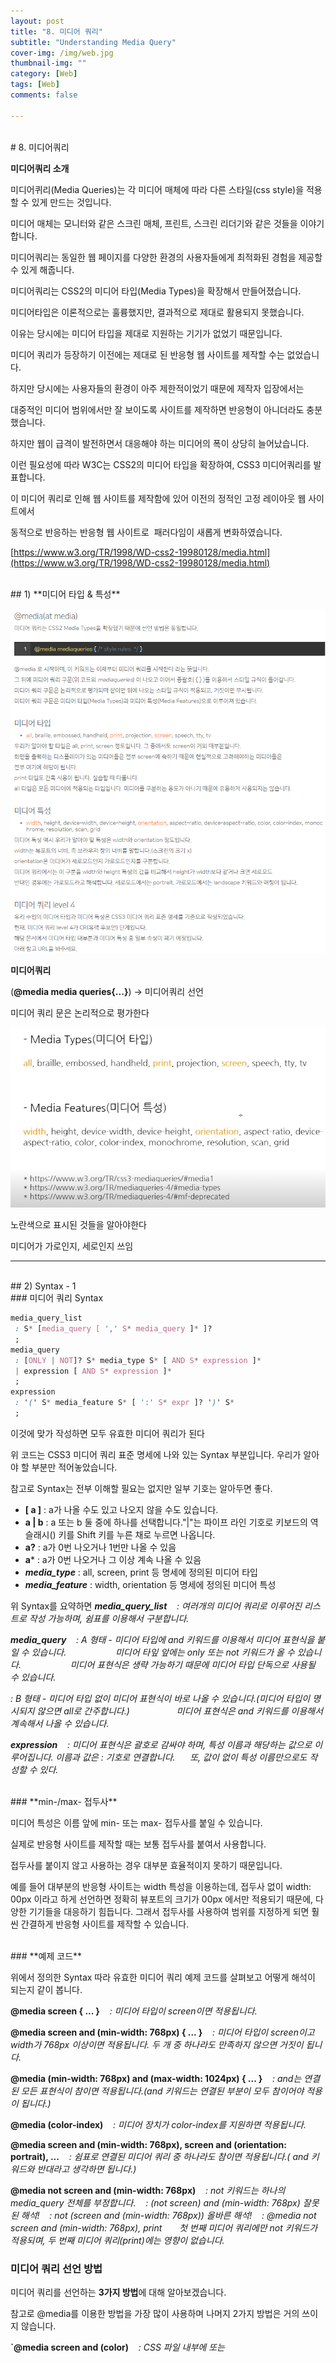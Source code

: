 ```yaml
---
layout: post
title: "8. 미디어 쿼리"
subtitle: "Understanding Media Query"
cover-img: /img/web.jpg
thumbnail-img: ""
category: [Web]
tags: [Web]
comments: false

---
```

<br>
# 8. 미디어쿼리

**미디어쿼리 소개**

미디어퀴리(Media Queries)는 각 미디어 매체에 따라 다른 스타일(css style)을 적용할 수 있게 만드는 것입니다.

미디어 매체는 모니터와 같은 스크린 매체, 프린트, 스크린 리더기와 같은 것들을 이야기 합니다.

미디어쿼리는 동일한 웹 페이지를 다양한 환경의 사용자들에게 최적화된 경험을 제공할 수 있게 해줍니다.

미디어쿼리는 CSS2의 미디어 타입(Media Types)을 확장해서 만들어졌습니다.

미디어타입은 이론적으로는 훌륭했지만, 결과적으로 제대로 활용되지 못했습니다.

이유는 당시에는 미디어 타입을 제대로 지원하는 기기가 없었기 때문입니다.

미디어 쿼리가 등장하기 이전에는 제대로 된 반응형 웹 사이트를 제작할 수는 없었습니다.

하지만 당시에는 사용자들의 환경이 아주 제한적이었기 때문에 제작자 입장에서는

대중적인 미디어 범위에서만 잘 보이도록 사이트를 제작하면 반응형이 아니더라도 충분했습니다.

하지만 웹이 급격이 발전하면서 대응해야 하는 미디어의 폭이 상당히 늘어났습니다.

이런 필요성에 따라 W3C는 CSS2의 미디어 타입을 확장하여, CSS3 미디어쿼리를 발표합니다.

이 미디어 쿼리로 인해 웹 사이트를 제작함에 있어 이전의 정적인 고정 레이아웃 웹 사이트에서

동적으로 반응하는 반응형 웹 사이트로  패러다임이 새롭게 변화하였습니다.

[https://www.w3.org/TR/1998/WD-css2-19980128/media.html](https://www.w3.org/TR/1998/WD-css2-19980128/media.html)

<br>
## 1) **미디어 타입 & 특성**

![Untitled.png](/img/web_wk8/0.png)


**미디어쿼리**

(**@media media queries{...}**) → 미디어쿼리 선언

미디어 쿼리 문은 논리적으로 평가한다

![Untitled%201.png](/img/web_wk8/1.png)

노란색으로 표시된 것들을 알아야한다

미디어가 가로인지, 세로인지 쓰임

---
<br>
## 2) Syntax - 1
<br>
### 미디어 쿼리 Syntax

```css
media_query_list
 : S* [media_query [ ',' S* media_query ]* ]?
 ;
media_query
 : [ONLY | NOT]? S* media_type S* [ AND S* expression ]*
 | expression [ AND S* expression ]*
 ;
expression
 : '(' S* media_feature S* [ ':' S* expr ]? ')' S*
 ;
```

이것에 맞가 작성하면 모두 유효한 미디어 쿼리가 된다

위 코드는 CSS3 미디어 쿼리 표준 명세에 나와 있는 Syntax 부분입니다. 우리가 알아야 할 부분만 적어놓았습니다.

참고로 Syntax는 전부 이해할 필요는 없지만 일부 기호는 알아두면 좋다.

- **[ a ]** : a가 나올 수도 있고 나오지 않을 수도 있습니다.
- **a | b** : a 또는 b 둘 중에 하나를 선택합니다."|"는 파이프 라인 기호로 키보드의 역슬래시(\) 키를 Shift 키를 누른 채로 누르면 나옵니다.
- **a?** : a가 0번 나오거나 1번만 나올 수 있음
- **a*** : a가 0번 나오거나 그 이상 계속 나올 수 있음
- ***media_type*** : all, screen, print 등 명세에 정의된 미디어 타입
- ***media_feature*** : width, orientation 등 명세에 정의된 미디어 특성


위 Syntax를 요약하면
***media_query_list**    : 여러개의 미디어 쿼리로 이루어진 리스트로 작성 가능하며, 쉼표를 이용해서 구분합니다.*

***media_query**    : A 형태 - 미디어 타입에 and 키워드를 이용해서 미디어 표현식을 붙일 수 있습니다.                    미디어 타잎 앞에는 only 또는 not 키워드가 올 수 있습니다.                    미디어 표현식은 생략 가능하기 때문에 미디어 타입 단독으로 사용될 수 있습니다.*

*: B 형태 - 미디어 타입 없이 미디어 표현식이 바로 나올 수 있습니다.(미디어 타입이 명시되지 않으면 all로 간주합니다.)                   미디어 표현식은 and 키워드를 이용해서 계속해서 나올 수 있습니다.*

***expression**    : 미디어 표현식은 괄호로 감싸야 하며, 특성 이름과 해당하는 값으로 이루어집니다. 이름과 값은 : 기호로 연결합니다.      또, 값이 없이 특성 이름만으로도 작성할 수 있다.*

<br>
### **min-/max- 접두사**

미디어 특성은 이름 앞에 min- 또는 max- 접두사를 붙일 수 있습니다.

실제로 반응형 사이트를 제작할 때는 보통 접두사를 붙여서 사용합니다.

접두사를 붙이지 않고 사용하는 경우 대부분 효율적이지 못하기 때문입니다.

예를 들어 대부분의 반응형 사이트는 width 특성을 이용하는데, 접두사 없이 width: 00px 이라고 하게 선언하면 정확히 뷰포트의 크기가 00px 에서만 적용되기 때문에, 다양한 기기들을 대응하기 힘듭니다. 그래서 접두사를 사용하여 범위를 지정하게 되면 훨씬 간결하게 반응형 사이트를 제작할 수 있습니다.

<br>
### **예제 코드**

위에서 정의한 Syntax 따라 유효한 미디어 쿼리 예제 코드를 살펴보고 어떻게 해석이 되는지 같이 봅니다.

**@media screen { ... }**    *: 미디어 타입이 screen이면 적용됩니다.*

**@media screen and (min-width: 768px) { ... }**    *: 미디어 타입이 screen이고 width가 768px 이상이면 적용됩니다. 두 개 중 하나라도 만족하지 않으면 거짓이 됩니다.*

**@media (min-width: 768px) and (max-width: 1024px) { ... }**    *: and는 연결된 모든 표현식이 참이면 적용됩니다.(and 키워드는 연결된 부분이 모두 참이어야 적용이 됩니다.)*

**@media (color-index)**    *: 미디어 장치가 color-index를 지원하면 적용됩니다.*

**@media screen and (min-width: 768px), screen and (orientation: portrait), ...**    *: 쉼표로 연결된 미디어 쿼리 중 하나라도 참이면 적용됩니다.( and 키워드와 반대라고 생각하면 됩니다.)*

**@media not screen and (min-width: 768px)**    *: not 키워드는 하나의 media_query 전체를 부정합니다.*    *: (not screen) and (min-width: 768px) 잘못된 해석!*    *: not (screen and (min-width: 768px)) 올바른 해석!*    *: @media not screen and (min-width: 768px), print       첫 번째 미디어 쿼리에만 not 키워드가 적용되며, 두 번째 미디어 쿼리(print)에는 영향이 없습니다.*


### **미디어 쿼리 선언 방법**

미디어 쿼리를 선언하는 **3가지 방법**에 대해 알아보겠습니다.

참고로 @media를 이용한 방법을 가장 많이 사용하며 나머지 2가지 방법은 거의 쓰이지 않습니다.

**`@media screen and (color)**    *: CSS 파일 내부에 또는 <style> 태그 내부에 사용가능 합니다. 대부분의 경우 이렇게 사용합니다.*

**<link rel="stylesheet" media="screen and (color)" href="example.css">**   *: <link> 태그의 media 속성에 미디어 쿼리를 선언합니다. 미디어 쿼리가 참이면 뒤에 css 파일 규칙이 적용됩니다.*

**@import url(example.css) screen and (color);**    *: CSS 파일 내부에 또는 <style> 태그 내부에 사용가능 합니다. @import문 뒤에 미디어 쿼리를 선언하면 됩니다.*

![202.png](/img/web_wk8/2.png)

리스트, 쿼리, 표현식

(S, *는 공백에 관련된 표시이기 때문에 그냥 없다고 보는게 쉽다)

[대괄호는 안에 내용이 있을 수도, 없을 수도 있다]

: (각진 형태)  a가 나올 수도 있고 b가 나올 수도 있다. a or b

0? : 수량에 관한 의미 (0 or 1)

0* : 0 or 1 or n

media features에 앞서 배운 부분들이 들어감

미디어 쿼리는 구현 방법 2가지 중에 하나 골라라는 뜻

AND는 소문자여도 된다

expression

(특성이름[: 값]) 형태로 이뤄져 있다

---
<br>
## 2) Syntax - 2

**핵심 키워드**

- 미디어 쿼리 Syntax
- 미디어 쿼리 리스트
- 미디어 표현식

![Untitled%203.png](/img/web_wk8/3.png)

---
<br>
## 3) 실습 - 1

- min-width, max-width

![Untitled%204.png](/img/web_wk8/4.png)

![Untitled%205.png](/img/web_wk8/5.png)

![Untitled%206.png](/img/web_wk8/6.png)

<br>
코드 실습

```html
<!DOCTYPE html>
<html lang="ko">
<head>
	<meta charset="UTF-8">
	<title>Media Queries</title>
	<style>
		/* 1 */
		@media (max-width: 767px) {
			body { background-color: gold; }
		}
		@media (min-width: 768px) and (max-width: 1024px) {
			body { background-color: lightblue; }
		}
		@media (min-width: 1025px) {
			body { background-color: lightpink; }
		}

		/* 2 mobile first*/
		body { background-color: gold; }
		@media (min-width: 768px) {
			body { background-color: lightblue; }
		}
		@media (min-width: 1025px) {
			body { background-color: lightpink; }
		}

		/* 3 desktop first*/
		body { background-color: lightpink; }
		@media (max-width: 1024px) {
			body { background-color: lightblue; }
		}
		@media (max-width: 767px) {
			body { background-color: gold; }
		}

		/* 4 print */
		@media print {
			a { text-decoration: none; }
			a:after { display: inline; content: '(' attr(href) ')'; }
		}
	</style>
</head>
<body>
	<p>W3C는 <a href="https://www.w3.org/TR/css3-mediaqueries/">CSS3 미디어쿼리 문서</a>를 2012년 6월에 표준 권고안으로 제정하였습니다.</p>
	<p>또한, 기존의 미디어쿼리 개선 작업을 진행 중이며, 2017년 9월에 <a href="https://www.w3.org/TR/mediaqueries-4/">미디어쿼리 레벨4</a>를 발표했습니다. 이 문서는 현재 유력 표준 권고안입니다.</p>
</body>
</html>
```

<br>
![Untitled%207.png](/img/web_wk8/7.png)

참고: max, min은 크거나 같다, 작거나 같다란 뜻을 함의하고 있다

![Untitled%208.png](/img/web_wk8/8.png)

<br>
스크린에 색상 적용시키기

뷰포트를 임의로 조정하면 일정 크기 이상부터는 흰 색이 된다

모바일 같은 경우 뷰포트 설정을 더 해야 한다 → 더 심화 과정에서 다룸

![Untitled%209.png](/img/web_wk8/9.png)

데스크톱과 모바일 상황에 따라 맞는 코딩 방법 사용하기

![Untitled%2010.png](/img/web_wk8/10.png)

---

![Untitled%2011.png](/img/web_wk8/11.png)

미디어 타입의 print를 이용해서 진행할 것이다

인쇄 시에는 URL을 알아볼 수 없으므로, 인쇄할 때만 글자 뒤에 URL이 오도록 만든다

![Untitled%2012.png](/img/web_wk8/12.png)

![Untitled%2013.png](/img/web_wk8/13.png)


강의에서 진행한 CSS3 표준 명세

미디어 쿼리 레벨 4 명세 주소

미디어 쿼리를 이용하여 작성된 반응형 사이트

---
<br>
## 추가) Viewport의 이해

![Untitled%2014.png](/img/web_wk8/14.png)

![Untitled%2015.png](/img/web_wk8/15.png)

[Using the viewport meta tag to control layout on mobile browsers](https://developer.mozilla.org/en-US/docs/Mozilla/Mobile/Viewport_meta_tag)

[Responsive Web Design Viewport](https://www.w3schools.com/css/css_rwd_viewport.asp)
